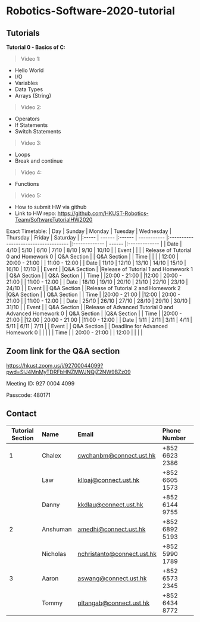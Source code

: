 # Robotics-Software-2020-tutorial

## **Tutorials**
**Tutorial 0 - Basics of C:**
> Video 1:
* Hello World
* I/O
* Variables
* Data Types
* Arrays (String)
> Video 2:
* Operators
* If Statements
* Switch Statements
> Video 3:
* Loops
* Break and continue
> Video 4:
* Functions
> Video 5:
* How to submit HW via github
* Link to HW repo: https://github.com/HKUST-Robotics-Team/SoftwareTutorialHW2020

Exact Timetable:
| Day   | Sunday | Monday | Tuesday     | Wednesday                            | Thursday      | Friday | Saturday      |
|:----- | ------ |:------ | ----------- |:------------------------------------ |:------------- | ------ |:------------- |
| Date  | 4/10   | 5/10   | 6/10        | 7/10                                 | 8/10          | 9/10   | 10/10         |
| Event |        |        |             | Release of Tutorial 0 and Homework 0 | Q&A Section   |        | Q&A Section   |
| Time  |        |        |             | 12:00                                | 20:00 - 21:00 |        | 11:00 - 12:00 |
| Date  | 11/10  | 12/10  | 13/10       | 14/10                                | 15/10         | 16/10  | 17/10         |
| Event |        |Q&A Section        |  |Release of Tutorial 1 and Homework 1                                      | Q&A Section   |        | Q&A Section   |
| Time  |        |20:00 - 21:00        |             |12:00                                      | 20:00 - 21:00              |        | 11:00 - 12:00  |
| Date  | 18/10  | 19/10  | 20/10       | 21/10                                | 22/10         | 23/10  | 24/10         |
| Event |        | Q&A Section       |             |Release of Tutorial 2 and Homework 2                                      |Q&A Section               |        | Q&A Section              |
| Time  |        |20:00 - 21:00        |             |12:00                                      | 20:00 - 21:00              |        | 11:00 - 12:00              |
| Date  | 25/10  | 26/10  | 27/10       | 28/10                                | 29/10         | 30/10  | 31/10         |
| Event |        | Q&A Section       |             |Release of Advanced Tutorial 0 and Advanced Homework 0                                      | Q&A Section              |        |Q&A Section               |
| Time  |        |20:00 - 21:00        |             |12:00                                     | 20:00 - 21:00               |        |11:00 - 12:00              |
| Date  | 1/11   | 2/11   | 3/11        | 4/11                                 | 5/11          | 6/11   | 7/11          |
| Event |        | Q&A Section       |             | Deadline for Advanced Homework 0                                     |               |        |               |
| Time  |        | 20:00 - 21:00        |             | 12:00                                     |               |        |               |

## Zoom link for the Q&A section
https://hkust.zoom.us/j/92700044099?pwd=SlJ4MnMyTDRFbHNZMWJNQjZ2NW9BZz09

Meeting ID: 927 0004 4099

Passcode: 480171


## Contact


| Tutorial Section | Name     | Email                      | Phone Number   |
| ------- |:-------- |:-------------------------- |:-------------- |
| 1       | Chalex   | cwchanbm@connect.ust.hk    | +852 6623 2386 |
|         | Law      | klloaj@connect.ust.hk      | +852 6605 1573 |
|         | Danny    | kkdlau@connect.ust.hk      | +852 6144 9755 |
| 2       | Anshuman | amedhi@connect.ust.hk      | +852 6892 5193 |
|         | Nicholas | nchristanto@connect.ust.hk | +852 5990 1789 |
| 3       | Aaron    | aswang@connect.ust.hk      | +852 6573 2345 |
|         | Tommy    | pltangab@connect.ust.hk    | +852 6434 8772 |

